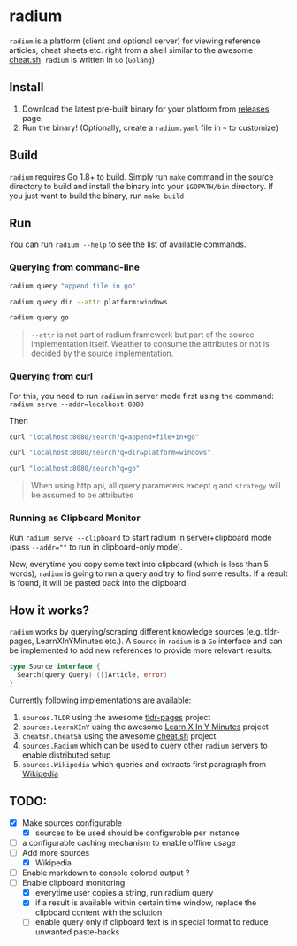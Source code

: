 # radium
`radium` is a platform (client and optional server) for viewing
reference articles, cheat sheets etc. right from a shell similar
to the awesome [cheat.sh](http://cheat.sh). `radium` is written
in `Go` (`Golang`)

## Install

1. Download the latest pre-built binary for your platform from [releases](https://github.com/shivylp/radium/releases) page.
2. Run the binary! (Optionally, create a `radium.yaml` file in `~` to customize)

## Build

`radium` requires Go 1.8+ to build. Simply run `make` command in
the source directory to build and install the binary into your `$GOPATH/bin`
directory. If you just want to build the binary, run `make build`

## Run
You can run `radium --help` to see the list of available commands.

### Querying from command-line

```bash
radium query "append file in go" 

radium query dir --attr platform:windows

radium query go
```

> `--attr` is not part of radium framework but part of the source
> implementation itself. Weather to consume the attributes or not
> is decided by the source implementation.

### Querying from curl

For this, you need to run `radium` in server mode first using the
command: `radium serve --addr=localhost:8080`

Then

```bash
curl "localhost:8080/search?q=append+file+in+go"

curl "localhost:8080/search?q=dir&platform=windows"

curl "localhost:8080/search?q=go"
```

> When using http api, all query parameters except `q` and `strategy` will be
> assumed to be attributes

### Running as Clipboard Monitor

Run `radium serve --clipboard` to start radium in server+clipboard
mode (pass `--addr=""` to run in clipboard-only mode).

Now, everytime you copy some text into clipboard (which is less than
5 words), `radium` is going to run a query and try to find some results.
If a result is found, it will be pasted back into the clipboard

## How it works?

`radium` works by querying/scraping different knowledge sources
(e.g. tldr-pages, LearnXInYMinutes etc.). A `Source` in `radium`
is a `Go` interface and can be implemented to add new references
to provide more relevant results.

```go
type Source interface {
  Search(query Query) ([]Article, error)
}
```

Currently following implementations are available:

1. `sources.TLDR` using the awesome [tldr-pages](https://github.com/tldr-pages/tldr) project
2. `sources.LearnXInY` using the awesome [Learn X In Y Minutes](https://github.com/adambard/learnxinyminutes-docs) project
3. `cheatsh.CheatSh` using the awesome [cheat.sh](https://github.com/chubin/cheat.sh) project
4. `sources.Radium` which can be used to query other `radium` servers to enable distributed setup
5. `sources.Wikipedia` which queries and extracts first paragraph from [Wikipedia](https://en.wikipedia.org)


## TODO:

- [x] Make sources configurable
  - [x] sources to be used should be configurable per instance
- [ ] a configurable caching mechanism to enable offline usage
- [ ] Add more sources
  - [x] Wikipedia
- [ ] Enable markdown to console colored output ?
- [ ] Enable clipboard monitoring
  - [x] everytime user copies a string, run radium query
  - [x] if a result is available within certain time window, replace the clipboard
    content with the solution
  - [ ] enable query only if clipboard text is in special format to reduce unwanted paste-backs
